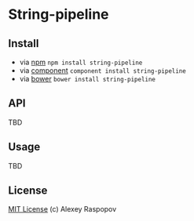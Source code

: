 # String-pipeline



## Install

 * via [npm](https://npmjs.org) `npm install string-pipeline`
 * via [component](http://component.io) `component install string-pipeline`
 * via [bower](http://bower.io) `bower install string-pipeline`

## API

TBD

## Usage

TBD

## License

[MIT License](http://en.wikipedia.org/wiki/MIT_License) (c) Alexey Raspopov

